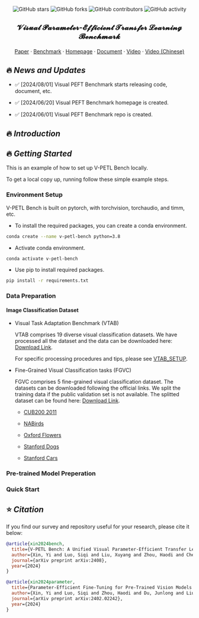 <div align=center>
<p>
 
 ![GitHub stars](https://img.shields.io/github/stars/synbol/Parameter-Efficient-Transfer-Learning-Benchmark.svg?color=red&style=for-the-badge) 
 ![GitHub forks](https://img.shields.io/github/forks/synbol/Parameter-Efficient-Transfer-Learning-Benchmark.svg?style=for-the-badge) 
 ![GitHub contributors](https://img.shields.io/github/contributors/synbol/Parameter-Efficient-Transfer-Learning-Benchmark.svg?style=for-the-badge) 
 ![GitHub activity](https://img.shields.io/github/last-commit/synbol/Parameter-Efficient-Transfer-Learning-Benchmark?style=for-the-badge) 
</p>
</div>

## <p style="font-size: 20px;" align=center>𝓥𝓲𝓼𝓾𝓪𝓵 𝓟𝓪𝓻𝓪𝓶𝓮𝓽𝓮𝓻-𝓔𝓯𝓯𝓲𝓬𝓲𝓮𝓷𝓽 𝓣𝓻𝓪𝓷𝓼𝓯𝓮𝓻 𝓛𝓮𝓪𝓻𝓷𝓲𝓷𝓰 𝓑𝓮𝓷𝓬𝓱𝓶𝓪𝓻𝓴</p>



<div align="center">
  <p align="center">
    <a href="[111](111)">Paper</a>
    ·
    <a href="https://github.com/synbol/Parameter-Efficient-Transfer-Learning-Benchmark">Benchmark</a>
    ·
    <a href="https://v-petl-bench.github.io/">Homepage</a>
    ·
    <a href="">Document</a>
    ·
    <a href="[111](111)">Video</a>
    ·
    <a href="[111](111)">Video (Chinese)</a>
  </p>
</div>

## 🔥 <span id="head1"> *News and Updates* </span>

* ✅ [2024/08/01] Visual PEFT Benchmark starts releasing code, document, etc.

* ✅ [2024/06/20] Visual PEFT Benchmark homepage is created.

* ✅ [2024/06/01] Visual PEFT Benchmark repo is created.


## 🔥 <span id="head1"> *Introduction* </span>

## 🔥 <span id="head1"> *Getting Started* </span>

This is an example of how to set up V-PETL Bench locally. 

To get a local copy up, running follow these simple example steps.

### Environment Setup

V-PETL Bench is built on pytorch, with torchvision, torchaudio, and timm, etc.

- To install the required packages, you can create a conda environment.

```sh
conda create --name v-petl-bench python=3.8
```

- Activate conda environment.

```sh
conda activate v-petl-bench
```

- Use pip to install required packages.

```sh
pip install -r requirements.txt
```

### Data Preparation

#### Image Classification Dataset

- Visual Task Adaptation Benchmark (VTAB)

    VTAB comprises 19 diverse visual classification datasets. We have processed all the dataset and the data can be downloaded here: [Download Link](https://huggingface.co/datasets/XiN0919/VTAB-1k/tree/main).

    For specific processing procedures and tips, please see [VTAB_SETUP]().

- Fine-Grained Visual Classification tasks (FGVC)

    FGVC comprises 5 fine-grained visual classification dataset. The datasets can be downloaded following the official links. We split the training data if the public validation set is not available. The splitted dataset can be found here: [Download Link](https://huggingface.co/datasets/XiN0919/FGVC/resolve/main/json.zip?download=true).
  
     - [CUB200 2011](https://data.caltech.edu/records/65de6-vp158)
   
     - [NABirds](http://info.allaboutbirds.org/nabirds/)
   
     - [Oxford Flowers](https://www.robots.ox.ac.uk/~vgg/data/flowers/)
   
     - [Stanford Dogs](http://vision.stanford.edu/aditya86/ImageNetDogs/main.html)
   
     - [Stanford Cars](https://ai.stanford.edu/~jkrause/cars/car_dataset.html) 

### Pre-trained Model Preperation


### Quick Start




## ⭐ <span id="head1"> *Citation* </span>

If you find our survey and repository useful for your research, please cite it below:

```bibtex
@article{xin2024bench,
  title={V-PETL Bench: A Unified Visual Parameter-Efficient Transfer Learning Benchmark},
  author={Xin, Yi and Luo, Siqi and Liu, Xuyang and Zhou, Haodi and Cheng, Xinyu, etc},
  journal={arXiv preprint arXiv:2408},
  year={2024}
}

@article{xin2024parameter,
  title={Parameter-Efficient Fine-Tuning for Pre-Trained Vision Models: A Survey},
  author={Xin, Yi and Luo, Siqi and Zhou, Haodi and Du, Junlong and Liu, Xiaohong and Fan, Yue and Li, Qing and Du, Yuntao},
  journal={arXiv preprint arXiv:2402.02242},
  year={2024}
}

```


